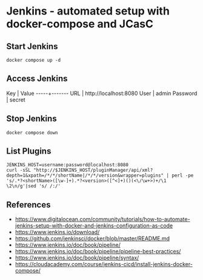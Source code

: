 # Jenkins - automated setup with docker-compose and JCasC


## Start Jenkins 

```
docker compose up -d
```

## Access Jenkins

 Key | Value
-----+-------
 URL | http://localhost:8080 
 User | admin 
 Password | secret

## Stop Jenkins

```
docker compose down
```

## List Plugins

```
JENKINS_HOST=username:password@localhost:8080
curl -sSL "http://$JENKINS_HOST/pluginManager/api/xml?depth=1&xpath=/*/*/shortName|/*/*/version&wrapper=plugins" | perl -pe 's/.*?<shortName>([\w-]+).*?<version>([^<]+)()(<\/\w+>)+/\1 \2\n/g'|sed 's/ /:/'
```


## References

 * https://www.digitalocean.com/community/tutorials/how-to-automate-jenkins-setup-with-docker-and-jenkins-configuration-as-code
 * https://www.jenkins.io/download/
 * https://github.com/jenkinsci/docker/blob/master/README.md
 * https://www.jenkins.io/doc/book/pipeline/
 * https://www.jenkins.io/doc/book/pipeline/pipeline-best-practices/
 * https://www.jenkins.io/doc/book/pipeline/syntax/ 
 * https://cloudacademy.com/course/jenkins-cicd/install-jenkins-docker-compose/
